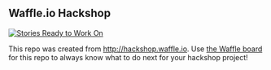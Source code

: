 ## Waffle.io Hackshop

[![Stories Ready to Work On](https://badge.waffle.io/sophiathach/SchoolsInSession.svg?label=ready&title=Cards%20Ready%20To%20Work%20On)](https://waffle.io/sophiathach/SchoolsInSession)

This repo was created from http://hackshop.waffle.io. Use [the Waffle board](https://waffle.io/sophiathach/SchoolsInSession) for this repo to always know what to do next for your hackshop project!